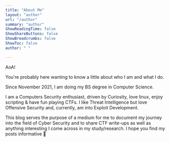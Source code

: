 ```yaml
---
title: "About Me"
layout: "author"
url: "/author"
summary: "author"
ShowReadingTime: false
ShowShareButtons: false
ShowBreadcrumbs: false
ShowToc: false
author: " "

---
```


AoA!

You're probably here wanting to know a little about who I am and what I do.

Since November 2021, I am doing my BS degree in Computer Science.

I am a Computers Security enthusiast, driven by Curiosity, love linux, enjoy scripting & have fun playing CTFs. I like Threat Intelligence but love Offensive Security and, currently, am into Exploit Development.

This blog serves the purpose of a medium for me to document my journey into the field of Cyber Security and to share CTF write-ups as well as anything interesting I come across in my study/research. I hope you find my posts informative :slightly_smiling_face:
